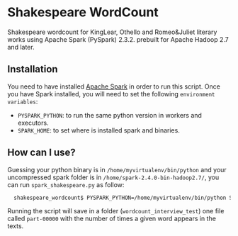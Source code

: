 # Shakespeare WordCount

Shakespeare wordcount for KingLear, Othello and Romeo&Juliet literary works using Apache Spark (PySpark) 2.3.2. prebuilt for Apache Hadoop 2.7 and later.

## Installation
You need to have installed [Apache Spark](https://www.apache.org/dyn/closer.lua/spark/spark-2.4.0/spark-2.4.0-bin-hadoop2.7.tgz) in order to run this script. Once you have Spark installed, you will need to set the following `environment variables`:

- `PYSPARK_PYTHON`: to run the same python version in workers and executors.
- `SPARK_HOME`: to set where is installed spark and binaries.

## How can I use?
Guessing your python binary is in `/home/myvirtualenv/bin/python` and your uncompressed spark folder is in `/home/spark-2.4.0-bin-hadoop2.7/`, you can run `spark_shakespeare.py` as follow:

```bash
  shakespeare_wordcount$ PYSPARK_PYTHON=/home/myvirtualenv/bin/python SPARK_HOME=/home/spark-2.4.0-bin-hadoop2.7/ /home/spark-2.4.0-bin-hadoop2.7/bin/spark-submit spark_shakespeare.py
```

Running the script will save in a folder (`wordcount_interview_test`) one file called `part-00000` with the number of times a given word appears in the texts.
